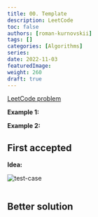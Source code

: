 ```yaml
---
title: 00. Template
description: LeetCode
toc: false
authors: [roman-kurnovskii]
tags: []
categories: [Algorithms]
series:
date: 2022-11-03
featuredImage:
weight: 260
draft: true
---
```


[LeetCode problem]()


**Example 1:**



**Example 2:**




## First accepted

**Idea:**

![test-case](../assets/.jpg)

```python

```

## Better solution

> 